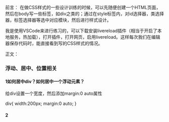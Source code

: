 前言：
	在做CSS样式的一些设计训练的时候，可以先随便创建一个HTML页面，然后在body写一些标签，如div之类的；通过在style标签内，对id选择器，类选择器，标签选择器等选中对应模块，然后进行样式设计。

​	我是使用VSCode来进行练习的，可以下载安装livereload插件（相当于开启了本地服务，热加载），打开插件，打开网页，启用livereload。这样每次我们在编辑器保存代码时，能直接看到写的CSS样式的情况。

正文：

### 浮动、居中、位置相关

#### 1如何居中div？如何居中一个浮动元素？

给div设置一个宽度，然后添加margin:0 auto属性

div{ width:200px; margin:0 auto; }

#### 2



